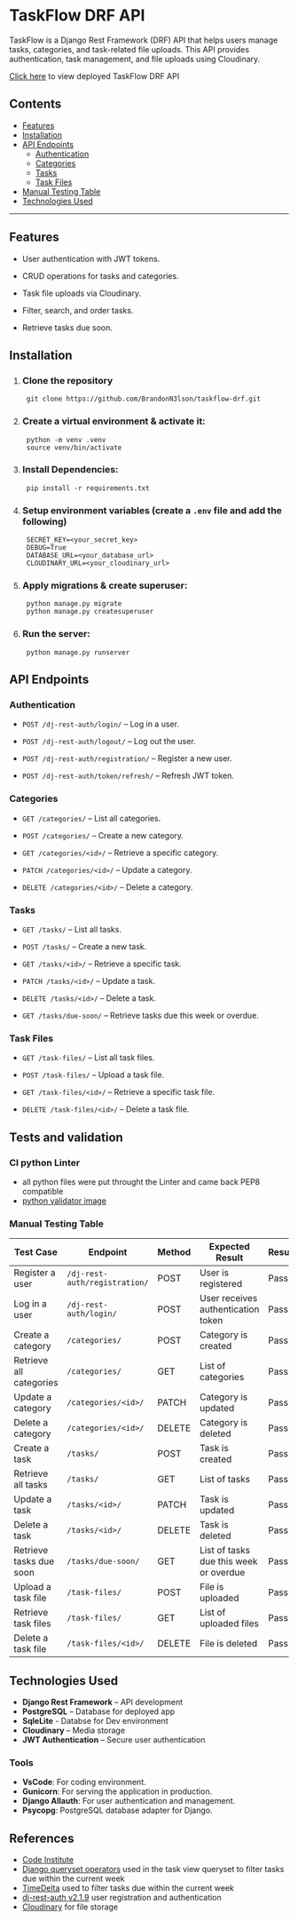 TaskFlow DRF API
================

TaskFlow is a Django Rest Framework (DRF) API that helps users manage tasks, categories, and task-related file uploads. This API provides authentication, task management, and file uploads using Cloudinary.

[Click here](https://task-flow-drf-api-6a658d5dbfee.herokuapp.com/) to view deployed TaskFlow DRF API

## Contents
- [Features](#features)
- [Installation](#installation)
- [API Endpoints](#api-endpoints)
  - [Authentication](#authentication)
  - [Categories](#categories)
  - [Tasks](#tasks)
  - [Task Files](#task-files)
- [Manual Testing Table](#manual-testing-table)
- [Technologies Used](#technologies-used)

---

Features
--------

*   User authentication with JWT tokens.
    
*   CRUD operations for tasks and categories.
    
*   Task file uploads via Cloudinary.
    
*   Filter, search, and order tasks.
    
*   Retrieve tasks due soon.
    

Installation
------------

1. ### Clone the repository
        git clone https://github.com/BrandonN3lson/taskflow-drf.git
    
2. ### Create a virtual environment & activate it:
        python -m venv .venv
        source venv/bin/activate
    
3. ### Install Dependencies:   
        pip install -r requirements.txt
    
4. ### Setup environment variables (create a `.env` file and add the following)
        SECRET_KEY=<your_secret_key>
        DEBUG=True
        DATABASE_URL=<your_database_url>
        CLOUDINARY_URL=<your_cloudinary_url>
    
5. ### Apply migrations & create superuser:
        python manage.py migrate
        python manage.py createsuperuser
    
6. ### Run the server:
        python manage.py runserver
    

API Endpoints
-------------

### Authentication

*   `POST /dj-rest-auth/login/` – Log in a user.
    
*   `POST /dj-rest-auth/logout/` – Log out the user.
    
*   `POST /dj-rest-auth/registration/` – Register a new user.
    
*   `POST /dj-rest-auth/token/refresh/` – Refresh JWT token.
    

### Categories

*   `GET /categories/` – List all categories.
    
*   `POST /categories/` – Create a new category.
    
*   `GET /categories/<id>/` – Retrieve a specific category.
    
*   `PATCH /categories/<id>/` – Update a category.
    
*   `DELETE /categories/<id>/` – Delete a category.
    

### Tasks

*   `GET /tasks/` – List all tasks.
    
*   `POST /tasks/` – Create a new task.
    
*   `GET /tasks/<id>/` – Retrieve a specific task.
    
*   `PATCH /tasks/<id>/` – Update a task.
    
*   `DELETE /tasks/<id>/` – Delete a task.
    
*   `GET /tasks/due-soon/` – Retrieve tasks due this week or overdue.
    

### Task Files

*   `GET /task-files/` – List all task files.
    
*   `POST /task-files/` – Upload a task file.
    
*   `GET /task-files/<id>/` – Retrieve a specific task file.
    
*   `DELETE /task-files/<id>/` – Delete a task file.
    
Tests and validation
--------------------
### CI python Linter
- all python files were put throught the Linter and came back PEP8 compatible
- [python validator image](./static/images/CI-python-linter-results.png)

### Manual Testing Table

| Test Case | Endpoint | Method | Expected Result | Result |
|-----------|----------|--------|----------------|---------|
| Register a user | `/dj-rest-auth/registration/` | POST | User is registered | Pass |
| Log in a user | `/dj-rest-auth/login/` | POST | User receives authentication token | Pass |
| Create a category | `/categories/` | POST | Category is created | Pass |
| Retrieve all categories | `/categories/` | GET | List of categories | Pass |
| Update a category | `/categories/<id>/` | PATCH | Category is updated | Pass |
| Delete a category | `/categories/<id>/` | DELETE | Category is deleted | Pass |
| Create a task | `/tasks/` | POST | Task is created | Pass |
| Retrieve all tasks | `/tasks/` | GET | List of tasks | Pass |
| Update a task | `/tasks/<id>/` | PATCH | Task is updated | Pass |
| Delete a task | `/tasks/<id>/` | DELETE | Task is deleted | Pass |
| Retrieve tasks due soon | `/tasks/due-soon/` | GET | List of tasks due this week or overdue | Pass |
| Upload a task file | `/task-files/` | POST | File is uploaded | Pass |
| Retrieve task files | `/task-files/` | GET | List of uploaded files | Pass |
| Delete a task file | `/task-files/<id>/` | DELETE | File is deleted | Pass |


Technologies Used
-----------------

*   **Django Rest Framework** – API development
*   **PostgreSQL** – Database for deployed app
*    **SqleLite** - Databse for Dev environment
*   **Cloudinary** – Media storage
*   **JWT Authentication** – Secure user authentication

### Tools
- **VsCode**: For coding environment.    
- **Gunicorn**: For serving the application in production.  
- **Django Allauth**: For user authentication and management.  
- **Psycopg**: PostgreSQL database adapter for Django.  

References
----------

- [Code Institute](https://codeinstitute.net/)
- [Django queryset operators](https://docs.djangoproject.com/en/dev/ref/models/querysets/#field-lookups) used in the task view queryset to filter tasks due within the current week
- [TimeDelta](https://medium.com/django-unleashed/python-timedelta-with-examples-and-use-cases-81def9140880) used to filter tasks due within the current week
- [dj-rest-auth v2.1.9](https://dj-rest-auth.readthedocs.io/en/2.1.9/installation.html) user registration and authentication
- [Cloudinary](https://cloudinary.com/) for file storage